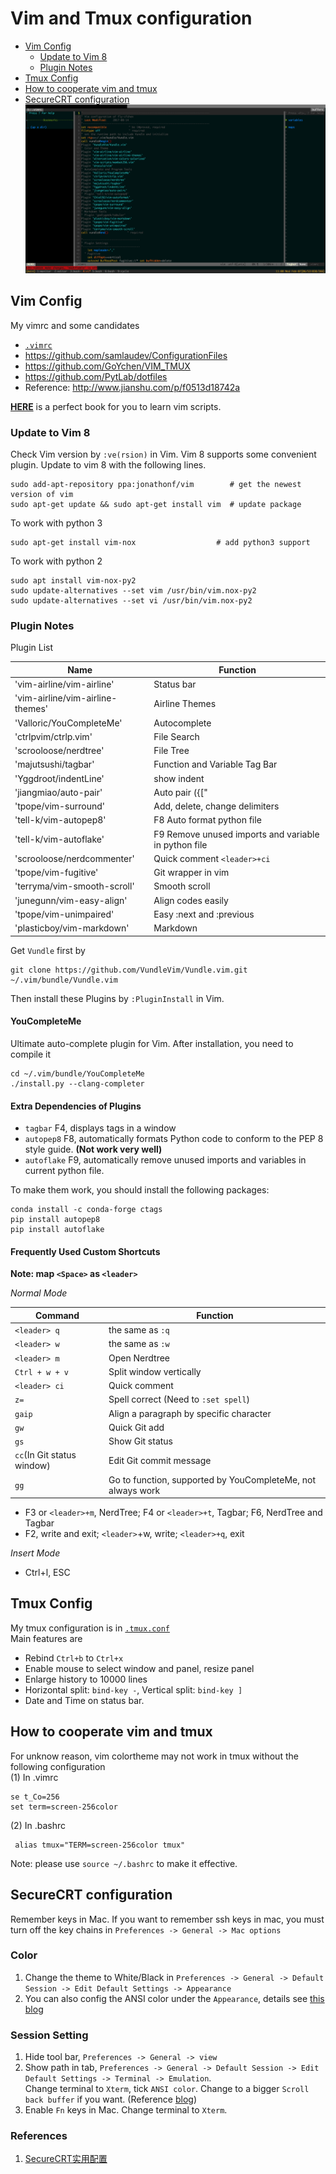 # Vim and Tmux configuration
 - [Vim Config](#vim-config)
   * [Update to Vim 8](#update-to-vim-8)
   * [Plugin Notes](#plugin-notes)
 - [Tmux Config](#tmux-config)
 - [How to cooperate vim and tmux](#how-to-cooperate-vim-and-tmux)
 - [SecureCRT configuration](#securecrt-configuration)
![Example Image](example.png)

## Vim Config
My vimrc and some candidates
- [`.vimrc`](.vimrc)
- https://github.com/samlaudev/ConfigurationFiles
- https://github.com/GoYchen/VIM_TMUX
- https://github.com/PytLab/dotfiles
- Reference: http://www.jianshu.com/p/f0513d18742a

[**HERE**](http://learnvimscriptthehardway.stevelosh.com/chapters/01.html) is a perfect book for you to learn vim scripts.

### Update to Vim 8
Check Vim version by `:ve(rsion)` in Vim. Vim 8 supports some convenient plugin. Update to vim 8 with the following lines.
```
sudo add-apt-repository ppa:jonathonf/vim        # get the newest version of vim
sudo apt-get update && sudo apt-get install vim  # update package
```
To work with python 3
```
sudo apt-get install vim-nox                  # add python3 support
```
To work with python 2
```
sudo apt install vim-nox-py2
sudo update-alternatives --set vim /usr/bin/vim.nox-py2
sudo update-alternatives --set vi /usr/bin/vim.nox-py2
```
### Plugin Notes
Plugin List

Name                             | Function
----                             | ---
'vim-airline/vim-airline'        | Status bar
'vim-airline/vim-airline-themes' | Airline Themes
'Valloric/YouCompleteMe'         | Autocomplete
'ctrlpvim/ctrlp.vim'             | File Search
'scrooloose/nerdtree'            | File Tree
'majutsushi/tagbar'              | Function and Variable Tag Bar
'Yggdroot/indentLine'            | show indent
'jiangmiao/auto-pair'            | Auto pair ({["
'tpope/vim-surround'             | Add, delete, change delimiters
'tell-k/vim-autopep8'            | F8 Auto format python file
'tell-k/vim-autoflake'           | F9 Remove unused imports and variable in python file 
'scrooloose/nerdcommenter'       | Quick comment `<leader>+ci`
'tpope/vim-fugitive'             | Git wrapper in vim
'terryma/vim-smooth-scroll'      | Smooth scroll
'junegunn/vim-easy-align'        | Align codes easily
'tpope/vim-unimpaired'           | Easy :next and :previous
'plasticboy/vim-markdown'        | Markdown

Get `Vundle` first by
```
git clone https://github.com/VundleVim/Vundle.vim.git ~/.vim/bundle/Vundle.vim
```
Then install these Plugins by `:PluginInstall` in Vim.

#### YouCompleteMe
Ultimate auto-complete plugin for Vim. After installation, you need to compile it
```
cd ~/.vim/bundle/YouCompleteMe
./install.py --clang-completer
```

#### Extra Dependencies of Plugins 
- `tagbar` F4, displays tags in a window
- `autopep8` F8, automatically formats Python code to conform to the PEP 8 style guide. **(Not work very well)**
- `autoflake` F9, automatically remove unused imports and variables in current python file.   

To make them work, you should install the following packages:
```
conda install -c conda-forge ctags
pip install autopep8
pip install autoflake
```

#### Frequently Used Custom Shortcuts 
**Note: map `<Space>` as `<leader>`**

*Normal Mode*

Command                    | Function
----                       | ---
`<leader> q`               | the same as `:q`
`<leader> w`               | the same as `:w`
`<leader> m`               | Open Nerdtree
`Ctrl + w + v`             | Split window vertically
`<leader> ci`              | Quick comment
`z=`                       | Spell correct (Need to `:set spell`)
`gaip`                     | Align a paragraph by specific character
`gw`                       | Quick Git add
`gs`                       | Show Git status
`cc`(In Git status window) | Edit Git commit message
`gg`                       | Go to function, supported by YouCompleteMe, not always work

- F3 or `<leader>+m`, NerdTree; F4 or `<leader>+t`, Tagbar; F6, NerdTree and Tagbar
- F2, write and exit; `<leader>`+w, write; `<leader>+q`, exit

*Insert Mode*
- Ctrl+l, ESC

## Tmux Config

My tmux configuration is in [`.tmux.conf`](.tmux.conf)  
Main features are
- Rebind `Ctrl+b` to `Ctrl+x`
- Enable mouse to select window and panel, resize panel
- Enlarge history to 10000 lines
- Horizontal split: `bind-key -`, Vertical split: `bind-key ]`
- Date and Time on status bar.

## How to cooperate vim and tmux 
For unknow reason, vim colortheme may not work in tmux without the following configuration  
(1) In .vimrc
```
se t_Co=256
set term=screen-256color
```
(2) In .bashrc
```
 alias tmux="TERM=screen-256color tmux" 
```
Note: please use `source ~/.bashrc` to make it effective.

## SecureCRT configuration
Remember keys in Mac. If you want to remember ssh keys in mac, you must turn off the key chains in `Preferences -> General -> Mac options`
### Color 
1. Change the theme to White/Black in `Preferences -> General -> Default Session -> Edit Default Settings -> Appearance`
1. You can also config the ANSI color under the `Appearance`, details see [this blog](http://liam0205.me/2015/09/24/color-scheme-for-securecrt/index.html)
### Session Setting
1. Hide tool bar, `Preferences -> General -> view`
1. Show path in tab, `Preferences -> General -> Default Session -> Edit Default Settings -> Terminal -> Emulation`.  
Change terminal to `Xterm`, tick `ANSI color`. Change to a bigger `Scroll back buffer` if you want. (Reference [blog](http://blog.csdn.net/delphiwcdj/article/details/7226921)) 
1. Enable `Fn` keys in Mac. Change terminal to `Xterm`.
### References
1. [SecureCRT实用配置](http://xstarcd.github.io/wiki/windows/SecureCRT_confs.html)
